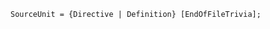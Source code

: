 <!-- This file is generated automatically by infrastructure scripts. Please don't edit by hand. -->

```{ .ebnf .slang-ebnf #SourceUnit }
SourceUnit = {Directive | Definition} [EndOfFileTrivia];
```
